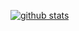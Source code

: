 [![github stats](https://github-readme-stats.vercel.app/api?username=DisassembledSharper&theme=radical&locale=en)](https://github.com/anuraghazra/github-readme-stats)

